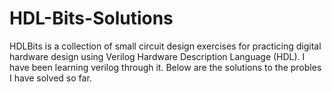 # HDL-Bits-Solutions

HDLBits is a collection of small circuit design exercises for practicing digital hardware design using Verilog Hardware Description Language (HDL). I have been learning verilog through it. Below are the solutions to the probles I have solved so far.

